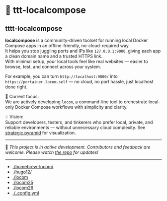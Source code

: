 # 🚧 ttt-localcompose

## tttt-localcompose

**localcompose** is a community-driven toolset for running local Docker Compose apps in an offline-friendly, no-cloud-required way.  
It helps you stop juggling ports and IPs like `127.0.0.1:9000`, giving each app a clean domain name and a trusted HTTPS link.  
With minimal setup, your local tools feel like real websites — easier to browse, test, and connect across your system.

For example, you can turn `http://localhost:9000/` into `https://portainer.locom.self` — no cloud, no port hassle, just localhost done right.

🔧 Current focus:  
We are actively developing `locom`, a command-line tool to orchestrate local-only Docker Compose workflows with simplicity and clarity.

💡 Vision:  
Support developers, testers, and tinkerers who prefer local, private, and reliable environments — without unnecessary cloud complexity. See [strategic pyramid](../docs/strategic-pyramid.md) for visualization.

---

📌 _This project is in active development. Contributors and feedback are welcome. Please watch [the repo](https://github.com/localcompose/locom) for updates!_

---

* [./homebrew-locom/](./homebrew-locom)
* [./hugo12/](./hugo12)
* [./locom](./locom)
* [./locom25](./locom25)
* [./locom26](./locom26)
* [./_config.yml](./_config.yml)
